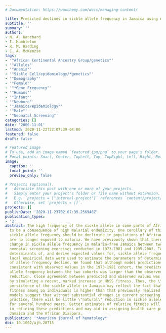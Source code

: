 ```yaml
---
# Documentation: https://wowchemy.com/docs/managing-content/

title: Predicted declines in sickle allele frequency in Jamaica using empirical data.
subtitle: ''
summary: ''
authors:
- N. A. Hanchard
- I. Hambleton
- R. M. Harding
- C. A. McKenzie
tags:
- '"African Continental Ancestry Group/genetics"'
- '"Alleles"'
- '"Anemia"'
- '"Sickle Cell/epidemiology/*genetics"'
- '"Demography"'
- '"Female"'
- '"*Gene Frequency"'
- '"Humans"'
- '"Infant"'
- '"Newborn"'
- '"Jamaica/epidemiology"'
- '"Male"'
- '"Neonatal Screening"'
categories: []
date: '2006-11-01'
lastmod: 2020-11-22T22:07:39-04:00
featured: false
draft: false

# Featured image
# To use, add an image named `featured.jpg/png` to your page's folder.
# Focal points: Smart, Center, TopLeft, Top, TopRight, Left, Right, BottomLeft, Bottom, BottomRight.
image:
  caption: ''
  focal_point: ''
  preview_only: false

# Projects (optional).
#   Associate this post with one or more of your projects.
#   Simply enter your project's folder or file name without extension.
#   E.g. `projects = ["internal-project"]` references `content/project/deep-learning/index.md`.
#   Otherwise, set `projects = []`.
projects: []
publishDate: '2020-11-23T02:07:39.256940Z'
publication_types:
- '2'
abstract: The high frequency of the sickle allele in some parts of Africa is understood
  to be a consequence of high malarial endemicity. One corollary of this is that the
  sickle allele frequency should be declining in populations of African ancestry that
  are no longer exposed to malaria. We have previously shown that there has been no
  change in sickle allele frequency in malaria-free Jamaica between two large-scale
  neonatal screening exercises conducted in 1973-1981 and 1995-2003. To evaluate the
  determinants of, and derive expected values for, sickle allele frequency in Jamaica,
  local empirical data were used to estimate the parameters of deterministic models
  of allele frequency decline. We found that although model predictions were broadly
  consistent with observed values in the 1973-1981 cohort, the predicted change in
  allele frequency between the two cohorts was larger than the observed, nonsignificant,
  reduction. Close agreement between predicted and observed values was only achieved
  by simulating a recent, marked increase in HbSS fitness. Thus, the \"unexpected\"
  persistence of the sickle allele in Jamaica may reflect the fact that the actual
  fitness among SS individuals is higher than that previously realized. If true, our
  models suggest that without substantial changes in current screening and counseling
  practice, there will be little \"natural\" reduction in sickle allele frequency
  for several hundred years. Better estimates of relative fitness will be helpful
  in refining these predictions and may aid in assigning health care priorities in
  Jamaica and the African Diaspora.
publication: '*American journal of hematology*'
doi: 10.1002/ajh.20715
---
```

